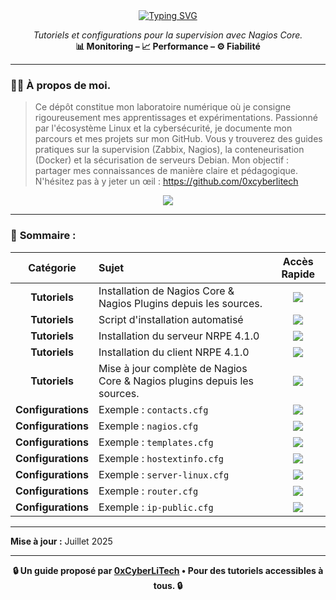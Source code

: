<div align="center">

<a href="https://github.com/0xCyberLiTech">
  <img src="https://readme-typing-svg.herokuapp.com?font=Fira+Code&size=32&pause=1000&color=D14A4A&center=true&vCenter=true&width=650&lines=SUPERVISION+AVEC+NAGIOS;Installation+%26+Configuration;Tutoriels+%26+Fichiers+d'Exemple" alt="Typing SVG" />
</a>

<p align="center">
  <em>Tutoriels et configurations pour la supervision avec Nagios Core.</em><br>
  <b>📊 Monitoring – 📈 Performance – ⚙️ Fiabilité</b>
</p>

</div>

---

### 👨‍💻 **À propos de moi.**

> Ce dépôt constitue mon laboratoire numérique où je consigne rigoureusement mes apprentissages et expérimentations.
> Passionné par l'écosystème Linux et la cybersécurité, je documente mon parcours et mes projets sur mon GitHub.
> Vous y trouverez des guides pratiques sur la supervision (Zabbix, Nagios), la conteneurisation (Docker) et la sécurisation de serveurs Debian.
> Mon objectif : partager mes connaissances de manière claire et pédagogique.
> N'hésitez pas à y jeter un œil : https://github.com/0xcyberlitech

<p align="center">
  <a href="https://skillicons.dev">
    <img src="https://skillicons.dev/icons?i=linux,debian,bash,docker,nginx,grafana,prometheus,git,vim" />
  </a>
</p>

---

### 🧭 **Sommaire :**

<div align="center">

| Catégorie | Sujet | Accès Rapide |
|:---:|:---|:---:|
| **Tutoriels** | Installation de Nagios Core & Nagios Plugins depuis les sources. | [<img src="https://img.shields.io/badge/EXPLORER-brightgreen?style=for-the-badge&logo=github&logoColor=white">](NAGIOS-Core-installation-depuis-les-sources.md) |
| **Tutoriels** | Script d'installation automatisé | [<img src="https://img.shields.io/badge/EXPLORER-red?style=for-the-badge&logo=github&logoColor=white">]() |
| **Tutoriels** | Installation du serveur NRPE 4.1.0 | [<img src="https://img.shields.io/badge/EXPLORER-red?style=for-the-badge&logo=github&logoColor=white">]() |
| **Tutoriels** | Installation du client NRPE 4.1.0 | [<img src="https://img.shields.io/badge/EXPLORER-red?style=for-the-badge&logo=github&logoColor=white">]() |
| **Tutoriels** | Mise à jour complète de Nagios Core & Nagios plugins depuis les sources. | [<img src="https://img.shields.io/badge/EXPLORER-red?style=for-the-badge&logo=github&logoColor=white">]() |
| **Configurations** | Exemple : `contacts.cfg` | [<img src="https://img.shields.io/badge/EXPLORER-brightgreen?style=for-the-badge&logo=github&logoColor=white">](Exemple-contacts.cfg.md) |
| **Configurations** | Exemple : `nagios.cfg` | [<img src="https://img.shields.io/badge/EXPLORER-brightgreen?style=for-the-badge&logo=github&logoColor=white">](Exemple-nagios.cfg.md) |
| **Configurations** | Exemple : `templates.cfg` | [<img src="https://img.shields.io/badge/EXPLORER-brightgreen?style=for-the-badge&logo=github&logoColor=white">](Exemple-templates.cfg.md) |
| **Configurations** | Exemple : `hostextinfo.cfg` | [<img src="https://img.shields.io/badge/EXPLORER-brightgreen?style=for-the-badge&logo=github&logoColor=white">](Exemple-hostextinfo.cfg.md) |
| **Configurations** | Exemple : `server-linux.cfg` | [<img src="https://img.shields.io/badge/EXPLORER-brightgreen?style=for-the-badge&logo=github&logoColor=white">](Exemple-server-linux.cfg.md) |
| **Configurations** | Exemple : `router.cfg` | [<img src="https://img.shields.io/badge/EXPLORER-brightgreen?style=for-the-badge&logo=github&logoColor=white">](Exemple-router.cfg.md) |
| **Configurations** | Exemple : `ip-public.cfg` | [<img src="https://img.shields.io/badge/EXPLORER-brightgreen?style=for-the-badge&logo=github&logoColor=white">](Exemple-ip-public.cfg.md) |

</div>

---

**Mise à jour :** Juillet 2025

---

<p align="center">
  <b>🔒 Un guide proposé par <a href="https://github.com/0xCyberLiTech">0xCyberLiTech</a> • Pour des tutoriels accessibles à tous. 🔒</b>
</p>
